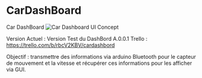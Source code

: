 # CarDashBoard
Car DashBoard
![Car Dashboard UI Concept](https://github.com/PaulSenecal/CarDashBoard/assets/102356707/7b186d27-d6b4-4627-bc99-1f0b49670fc6)

Version Actuel : Version Test du DashBord A.0.0.1 
Trello : https://trello.com/b/rbcV2KBV/cardashbord

Objectif : transmettre des informations via arduino Bluetooth pour le capteur de mouvement et la vitesse
et récupérer ces informations pour les afficher via GUI.